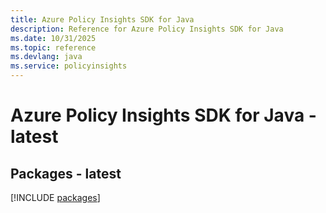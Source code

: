 ```yaml
---
title: Azure Policy Insights SDK for Java
description: Reference for Azure Policy Insights SDK for Java
ms.date: 10/31/2025
ms.topic: reference
ms.devlang: java
ms.service: policyinsights
---
```

# Azure Policy Insights SDK for Java - latest
## Packages - latest
[!INCLUDE [packages](policy-insights-index.md)]